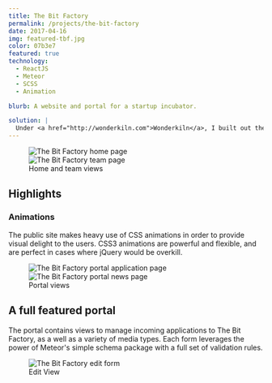 ```yaml
---
title: The Bit Factory
permalink: /projects/the-bit-factory
date: 2017-04-16
img: featured-tbf.jpg
color: 07b3e7
featured: true
technology:
  - ReactJS
  - Meteor
  - SCSS
  - Animation

blurb: A website and portal for a startup incubator.

solution: |
  Under <a href="http://wonderkiln.com">Wonderkiln</a>, I built out the new site for The Bit Factory. The project not only contains a striking public facing site, it also includes a full featured portal for admin users to manage news posts, events, users, and more.
---
```

<figure class="projects__image-wrapper row row--full" style="background-color: #{{ page.color }}">
  <div class="projects__col--half">
    <img class="projects__image" src="{{ site.imgurl }}tbf-home-s.png" alt="The Bit Factory home page">
  </div>
  <div class="projects__col--half">
    <img class="projects__image" src="{{ site.imgurl }}tbf-team-s.png" alt="The Bit Factory team page">
  </div>
  <figcaption class="projects__caption">
    Home and team views
  </figcaption>
</figure>

<section class="row row--small">
  <h2>Highlights</h2>
  <h3 class="subheading">Animations</h3>
  <p>The public site makes heavy use of CSS animations in order to provide visual delight to the users. CSS3 animations are powerful and flexible, and are perfect in cases where jQuery would be overkill.</p>
</section>

<figure class="projects__image-wrapper row row--full" style="background-color: #{{ page.color }}">
  <div class="projects__col--half">
    <img class="projects__image" src="{{ site.imgurl }}tbf-portal-application.png" alt="The Bit Factory portal application page">
  </div>
  <div class="projects__col--half">
    <img class="projects__image" src="{{ site.imgurl }}tbf-portal-news.png" alt="The Bit Factory portal news page">
  </div>
  <figcaption class="projects__caption">
    Portal views
  </figcaption>
</figure>

<section class="row row--small">
  <h2 class="subheading">A full featured portal</h2>
  <p>The portal contains views to manage incoming applications to The Bit Factory, as a well as a variety of media types. Each form leverages the power of Meteor's simple schema package with a full set of validation rules.</p>
</section>

<figure class="projects__image-wrapper row row--full" style="background-color: #{{ page.color }}">
  <img class="projects__image" src="{{ site.imgurl }}tbf-portal-edit.png" alt="The Bit Factory edit form">
  <figcaption class="projects__caption">
    Edit View
  </figcaption>
</figure>
